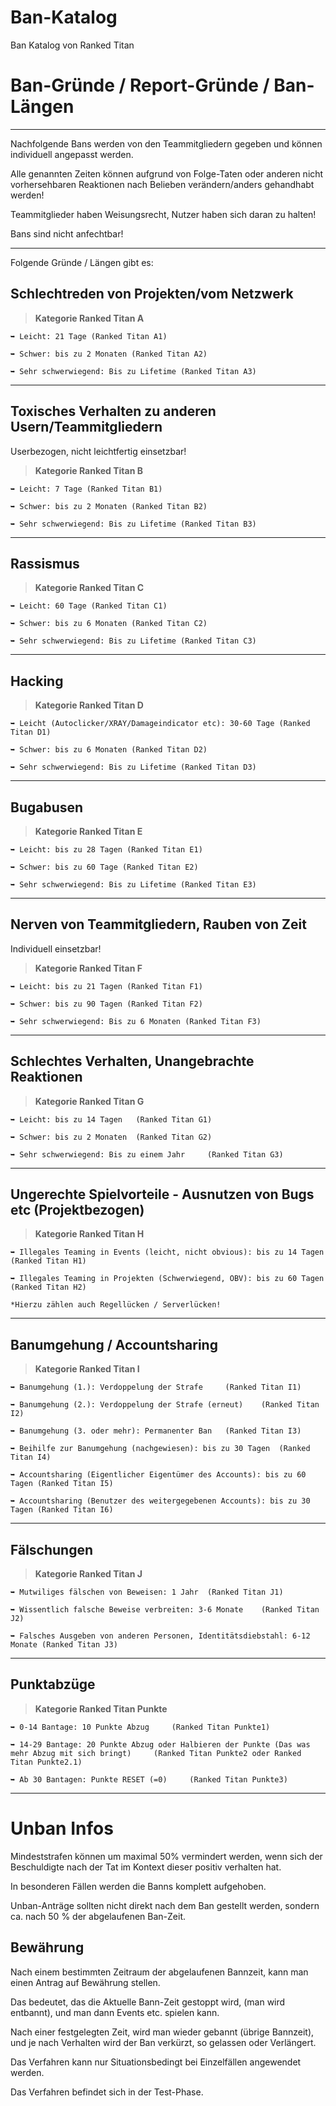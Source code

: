# Ban-Katalog
Ban Katalog von Ranked Titan

# Ban-Gründe / Report-Gründe / Ban-Längen
----------------------------------------------------------

Nachfolgende Bans werden von den Teammitgliedern gegeben und können individuell angepasst werden.

Alle genannten Zeiten können aufgrund von Folge-Taten oder anderen nicht vorhersehbaren Reaktionen nach Belieben verändern/anders gehandhabt werden!

Teammitglieder haben Weisungsrecht, Nutzer haben sich daran zu halten!

Bans sind nicht anfechtbar!

----------------------------------------------------------

Folgende Gründe / Längen gibt es:

## Schlechtreden von Projekten/vom Netzwerk
> **Kategorie Ranked Titan A**
```
➥ Leicht: 21 Tage (Ranked Titan A1)

➥ Schwer: bis zu 2 Monaten (Ranked Titan A2)

➥ Sehr schwerwiegend: Bis zu Lifetime (Ranked Titan A3)
```
----------------------------------------------------------

## Toxisches Verhalten zu anderen Usern/Teammitgliedern
Userbezogen, nicht leichtfertig einsetzbar!

> **Kategorie Ranked Titan B**
```
➥ Leicht: 7 Tage (Ranked Titan B1)

➥ Schwer: bis zu 2 Monaten (Ranked Titan B2)

➥ Sehr schwerwiegend: Bis zu Lifetime (Ranked Titan B3)
```
----------------------------------------------------------

## Rassismus
> **Kategorie Ranked Titan C**
```
➥ Leicht: 60 Tage (Ranked Titan C1)

➥ Schwer: bis zu 6 Monaten (Ranked Titan C2)

➥ Sehr schwerwiegend: Bis zu Lifetime (Ranked Titan C3)
```
----------------------------------------------------------

## Hacking
> **Kategorie Ranked Titan D**
```
➥ Leicht (Autoclicker/XRAY/Damageindicator etc): 30-60 Tage (Ranked Titan D1)

➥ Schwer: bis zu 6 Monaten (Ranked Titan D2)

➥ Sehr schwerwiegend: Bis zu Lifetime (Ranked Titan D3)
```
----------------------------------------------------------

## Bugabusen
> **Kategorie Ranked Titan E**
```
➥ Leicht: bis zu 28 Tagen (Ranked Titan E1)

➥ Schwer: bis zu 60 Tage (Ranked Titan E2)

➥ Sehr schwerwiegend: Bis zu Lifetime (Ranked Titan E3)
```
----------------------------------------------------------

## Nerven von Teammitgliedern, Rauben von Zeit
Individuell einsetzbar!

> **Kategorie Ranked Titan F**
```
➥ Leicht: bis zu 21 Tagen (Ranked Titan F1)

➥ Schwer: bis zu 90 Tagen (Ranked Titan F2)

➥ Sehr schwerwiegend: Bis zu 6 Monaten (Ranked Titan F3)
```
----------------------------------------------------------

## Schlechtes Verhalten, Unangebrachte Reaktionen
> **Kategorie Ranked Titan G**
```
➥ Leicht: bis zu 14 Tagen 	(Ranked Titan G1)

➥ Schwer: bis zu 2 Monaten 	(Ranked Titan G2)

➥ Sehr schwerwiegend: Bis zu einem Jahr 	(Ranked Titan G3)
```
----------------------------------------------------------

## Ungerechte Spielvorteile - Ausnutzen von Bugs etc (Projektbezogen)
> **Kategorie Ranked Titan H**
```
➥ Illegales Teaming in Events (leicht, nicht obvious): bis zu 14 Tagen 	(Ranked Titan H1)

➥ Illegales Teaming in Projekten (Schwerwiegend, OBV): bis zu 60 Tagen 	(Ranked Titan H2)

*Hierzu zählen auch Regellücken / Serverlücken!
```
----------------------------------------------------------

## Banumgehung / Accountsharing
> **Kategorie Ranked Titan I**
```
➥ Banumgehung (1.): Verdoppelung der Strafe 	(Ranked Titan I1)

➥ Banumgehung (2.): Verdoppelung der Strafe (erneut) 	(Ranked Titan I2)

➥ Banumgehung (3. oder mehr): Permanenter Ban 	(Ranked Titan I3)

➥ Beihilfe zur Banumgehung (nachgewiesen): bis zu 30 Tagen 	(Ranked Titan I4)

➥ Accountsharing (Eigentlicher Eigentümer des Accounts): bis zu 60 Tagen (Ranked Titan I5)

➥ Accountsharing (Benutzer des weitergegebenen Accounts): bis zu 30 Tagen (Ranked Titan I6)
```
----------------------------------------------------------

## Fälschungen
> **Kategorie Ranked Titan J**
```
➥ Mutwiliges fälschen von Beweisen: 1 Jahr 	(Ranked Titan J1)

➥ Wissentlich falsche Beweise verbreiten: 3-6 Monate  	(Ranked Titan J2)

➥ Falsches Ausgeben von anderen Personen, Identitätsdiebstahl: 6-12 Monate (Ranked Titan J3)
```
----------------------------------------------------------

## Punktabzüge
> **Kategorie Ranked Titan Punkte**
```
➥ 0-14 Bantage: 10 Punkte Abzug 	(Ranked Titan Punkte1)

➥ 14-29 Bantage: 20 Punkte Abzug oder Halbieren der Punkte (Das was mehr Abzug mit sich bringt) 	(Ranked Titan Punkte2 oder Ranked Titan Punkte2.1)

➥ Ab 30 Bantagen: Punkte RESET (=0) 	(Ranked Titan Punkte3)
```
----------------------------------------------------------

# Unban Infos

Mindeststrafen können um maximal 50% vermindert werden, wenn sich der Beschuldigte nach der Tat im Kontext dieser positiv verhalten hat.

In besonderen Fällen werden die Banns komplett aufgehoben.

Unban-Anträge sollten nicht direkt nach dem Ban gestellt werden, sondern ca. nach 50 % der abgelaufenen Ban-Zeit.

## Bewährung

Nach einem bestimmten Zeitraum der abgelaufenen Bannzeit, kann man einen Antrag auf Bewährung stellen.

Das bedeutet, das die Aktuelle Bann-Zeit gestoppt wird, (man wird entbannt), und man dann Events etc. spielen kann.

Nach einer festgelegten Zeit, wird man wieder gebannt (übrige Bannzeit), und je nach Verhalten wird der Ban verkürzt, so gelassen oder Verlängert.

Das Verfahren kann nur Situationsbedingt bei Einzelfällen angewendet werden.

Das Verfahren befindet sich in der Test-Phase.
